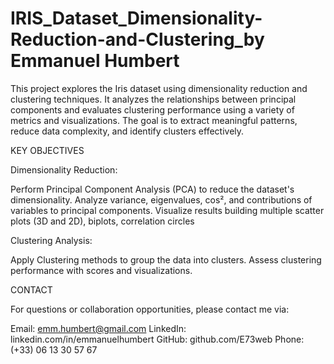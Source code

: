 # IRIS_Dataset_Dimensionality-Reduction-and-Clustering_by Emmanuel Humbert

This project explores the Iris dataset using dimensionality reduction and clustering techniques. It analyzes the relationships between principal components and evaluates 
clustering performance using a variety of metrics and visualizations. The goal is to extract meaningful patterns, reduce data complexity, and identify clusters effectively.

KEY OBJECTIVES

Dimensionality Reduction: 

Perform Principal Component Analysis (PCA) to reduce the dataset's dimensionality.
Analyze variance, eigenvalues, cos², and contributions of variables to principal components.
Visualize results building multiple scatter plots (3D and 2D), biplots, correlation circles

Clustering Analysis:

Apply Clustering methods to group the data into clusters.
Assess clustering performance with scores and visualizations.

CONTACT

For questions or collaboration opportunities, please contact me via:

Email: emm.humbert@gmail.com LinkedIn: linkedin.com/in/emmanuelhumbert GitHub: github.com/E73web Phone: (+33) 06 13 30 57 67
